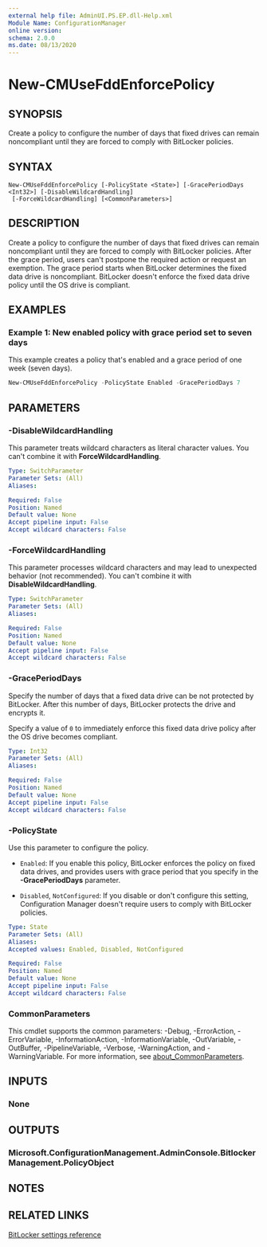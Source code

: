 ```yaml
---
external help file: AdminUI.PS.EP.dll-Help.xml
Module Name: ConfigurationManager
online version:
schema: 2.0.0
ms.date: 08/13/2020
---
```


# New-CMUseFddEnforcePolicy

## SYNOPSIS

Create a policy to configure the number of days that fixed drives can remain noncompliant until they are forced to comply with BitLocker policies.

## SYNTAX

```
New-CMUseFddEnforcePolicy [-PolicyState <State>] [-GracePeriodDays <Int32>] [-DisableWildcardHandling]
 [-ForceWildcardHandling] [<CommonParameters>]
```

## DESCRIPTION

Create a policy to configure the number of days that fixed drives can remain noncompliant until they are forced to comply with BitLocker policies. After the grace period, users can't postpone the required action or request an exemption. The grace period starts when BitLocker determines the fixed data drive is noncompliant. BitLocker doesn't enforce the fixed data drive policy until the OS drive is compliant.

## EXAMPLES

### Example 1: New enabled policy with grace period set to seven days

This example creates a policy that's enabled and a grace period of one week (seven days).

```powershell
New-CMUseFddEnforcePolicy -PolicyState Enabled -GracePeriodDays 7
```

## PARAMETERS

### -DisableWildcardHandling

This parameter treats wildcard characters as literal character values. You can't combine it with **ForceWildcardHandling**.

```yaml
Type: SwitchParameter
Parameter Sets: (All)
Aliases:

Required: False
Position: Named
Default value: None
Accept pipeline input: False
Accept wildcard characters: False
```

### -ForceWildcardHandling

This parameter processes wildcard characters and may lead to unexpected behavior (not recommended). You can't combine it with **DisableWildcardHandling**.

```yaml
Type: SwitchParameter
Parameter Sets: (All)
Aliases:

Required: False
Position: Named
Default value: None
Accept pipeline input: False
Accept wildcard characters: False
```

### -GracePeriodDays

Specify the number of days that a fixed data drive can be not protected by BitLocker. After this number of days, BitLocker protects the drive and encrypts it.

Specify a value of `0` to immediately enforce this fixed data drive policy after the OS drive becomes compliant.

```yaml
Type: Int32
Parameter Sets: (All)
Aliases:

Required: False
Position: Named
Default value: None
Accept pipeline input: False
Accept wildcard characters: False
```

### -PolicyState

Use this parameter to configure the policy.

- `Enabled`: If you enable this policy, BitLocker enforces the policy on fixed data drives, and provides users with grace period that you specify in the **-GracePeriodDays** parameter.

- `Disabled`, `NotConfigured`: If you disable or don't configure this setting, Configuration Manager doesn't require users to comply with BitLocker policies.

```yaml
Type: State
Parameter Sets: (All)
Aliases:
Accepted values: Enabled, Disabled, NotConfigured

Required: False
Position: Named
Default value: None
Accept pipeline input: False
Accept wildcard characters: False
```

### CommonParameters

This cmdlet supports the common parameters: -Debug, -ErrorAction, -ErrorVariable, -InformationAction, -InformationVariable, -OutVariable, -OutBuffer, -PipelineVariable, -Verbose, -WarningAction, and -WarningVariable. For more information, see [about_CommonParameters](http://go.microsoft.com/fwlink/?LinkID=113216).

## INPUTS

### None

## OUTPUTS

### Microsoft.ConfigurationManagement.AdminConsole.BitlockerManagement.PolicyObject

## NOTES

## RELATED LINKS

[BitLocker settings reference](https://docs.microsoft.com/mem/configmgr/protect/tech-ref/bitlocker/settings#encryption-policy-enforcement-settings-fixed-data-drive)
